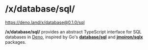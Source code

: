 # /x/database/sql/

https://deno.land/x/database@0.1.0/sql

**/x/database/sql/** provides an abstract TypeScript interface for SQL databases
in [Deno], inspired by Go's
[**database/sql**](https://golang.org/pkg/database/sql/) and
[**jmoiron/sqlx**](https://pkg.go.dev/github.com/jmoiron/sqlx) packages.

[Deno]: https://deno.land/
